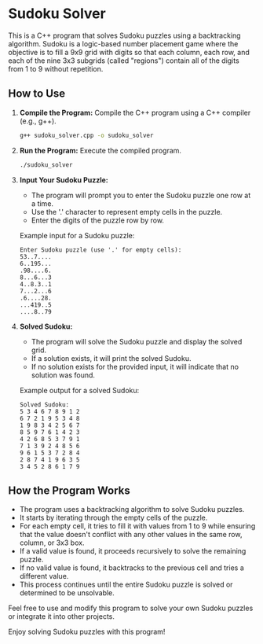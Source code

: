 # Sudoku Solver

This is a C++ program that solves Sudoku puzzles using a backtracking algorithm. Sudoku is a logic-based number placement game where the objective is to fill a 9x9 grid with digits so that each column, each row, and each of the nine 3x3 subgrids (called "regions") contain all of the digits from 1 to 9 without repetition.

## How to Use

1. **Compile the Program:** Compile the C++ program using a C++ compiler (e.g., g++).

   ```bash
   g++ sudoku_solver.cpp -o sudoku_solver
   ```

2. **Run the Program:** Execute the compiled program.

   ```bash
   ./sudoku_solver
   ```

3. **Input Your Sudoku Puzzle:**
   - The program will prompt you to enter the Sudoku puzzle one row at a time.
   - Use the '.' character to represent empty cells in the puzzle.
   - Enter the digits of the puzzle row by row.

   Example input for a Sudoku puzzle:
   ```
   Enter Sudoku puzzle (use '.' for empty cells):
   53..7....
   6..195...
   .98....6.
   8...6...3
   4..8.3..1
   7...2...6
   .6....28.
   ...419..5
   ....8..79
   ```

4. **Solved Sudoku:**
   - The program will solve the Sudoku puzzle and display the solved grid.
   - If a solution exists, it will print the solved Sudoku.
   - If no solution exists for the provided input, it will indicate that no solution was found.

   Example output for a solved Sudoku:
   ```
   Solved Sudoku:
   5 3 4 6 7 8 9 1 2
   6 7 2 1 9 5 3 4 8
   1 9 8 3 4 2 5 6 7
   8 5 9 7 6 1 4 2 3
   4 2 6 8 5 3 7 9 1
   7 1 3 9 2 4 8 5 6
   9 6 1 5 3 7 2 8 4
   2 8 7 4 1 9 6 3 5
   3 4 5 2 8 6 1 7 9
   ```

## How the Program Works

- The program uses a backtracking algorithm to solve Sudoku puzzles.
- It starts by iterating through the empty cells of the puzzle.
- For each empty cell, it tries to fill it with values from 1 to 9 while ensuring that the value doesn't conflict with any other values in the same row, column, or 3x3 box.
- If a valid value is found, it proceeds recursively to solve the remaining puzzle.
- If no valid value is found, it backtracks to the previous cell and tries a different value.
- This process continues until the entire Sudoku puzzle is solved or determined to be unsolvable.

Feel free to use and modify this program to solve your own Sudoku puzzles or integrate it into other projects.

Enjoy solving Sudoku puzzles with this program!